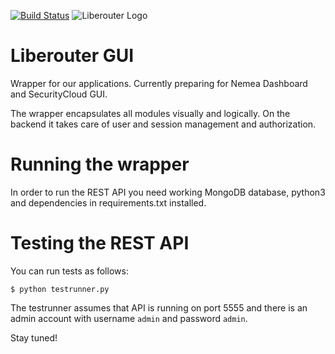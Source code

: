 [![Build Status](https://travis-ci.org/CESNET/liberouter-gui.svg?branch=master)](https://travis-ci.org/CESNET/liberouter-gui)
![Liberouter Logo](http://dmon100.liberouter.org/img/lr_logo_2.png "Liberouter logo")
# Liberouter GUI

Wrapper for our applications. Currently preparing for Nemea Dashboard and SecurityCloud GUI.

The wrapper encapsulates all modules visually and logically. On the backend it takes care of user and session management and authorization.

# Running the wrapper
In order to run the REST API you need working MongoDB database, python3 and dependencies in requirements.txt installed.

# Testing the REST API
You can run tests as follows:
```
$ python testrunner.py
```

The testrunner assumes that API is running on port 5555 and there is an admin account with username `admin` and password `admin`.

Stay tuned!
